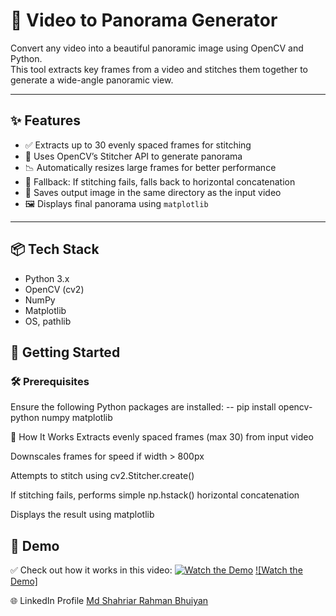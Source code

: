 # 🎥 Video to Panorama Generator

Convert any video into a beautiful panoramic image using OpenCV and Python.  
This tool extracts key frames from a video and stitches them together to generate a wide-angle panoramic view.

---

## ✨ Features

- ✅ Extracts up to 30 evenly spaced frames for stitching
- 🧠 Uses OpenCV’s Stitcher API to generate panorama
- 📉 Automatically resizes large frames for better performance
- 🔄 Fallback: If stitching fails, falls back to horizontal concatenation
- 💾 Saves output image in the same directory as the input video
- 🖼️ Displays final panorama using `matplotlib`

---

## 📦 Tech Stack

- Python 3.x
- OpenCV (cv2)
- NumPy
- Matplotlib
- OS, pathlib


## 🚀 Getting Started

### 🛠️ Prerequisites

Ensure the following Python packages are installed:
-- pip install opencv-python numpy matplotlib

🧠 How It Works
  Extracts evenly spaced frames (max 30) from input video
  
  Downscales frames for speed if width > 800px
  
  Attempts to stitch using cv2.Stitcher.create()
  
  If stitching fails, performs simple np.hstack() horizontal concatenation
  
  Displays the result using matplotlib

## 🎥 Demo

✅ Check out how it works in this video:
[![Watch the Demo](https://img.youtube.com/vi/YOUR_VIDEO_ID/0.jpg)](https://www.youtube.com/watch?v=YOUR_VIDEO_ID)
[![Watch the Demo]](https://drive.google.com/file/d/1OJ47AP75xOsq3r3Q9y1TW6tqJRugN0rm/view?usp=drive_link)

🌐 LinkedIn Profile [Md Shahriar Rahman Bhuiyan](https://www.linkedin.com/in/md-shahriar-rahman-bhuiyan-3893012a8)




